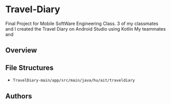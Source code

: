 # Travel-Diary
Final Project for Mobile SoftWare Engineering Class. 3 of my classmates and I created the Travel Diary on Android Studio using Kotlin
My teammates and 

## Overview


## File Structures
* `TravelDiary-main/app/src/main/java/hu/ait/traveldiary`

## Authors
